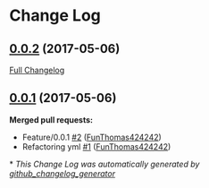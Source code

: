 # Change Log

## [0.0.2](https://github.com/FunThomas424242/jenkins-pipeline.docker/tree/0.0.2) (2017-05-06)
[Full Changelog](https://github.com/FunThomas424242/jenkins-pipeline.docker/compare/0.0.1...0.0.2)

## [0.0.1](https://github.com/FunThomas424242/jenkins-pipeline.docker/tree/0.0.1) (2017-05-06)
**Merged pull requests:**

- Feature/0.0.1 [\#2](https://github.com/FunThomas424242/jenkins-pipeline.docker/pull/2) ([FunThomas424242](https://github.com/FunThomas424242))
- Refactoring yml [\#1](https://github.com/FunThomas424242/jenkins-pipeline.docker/pull/1) ([FunThomas424242](https://github.com/FunThomas424242))



\* *This Change Log was automatically generated by [github_changelog_generator](https://github.com/skywinder/Github-Changelog-Generator)*